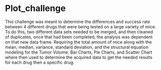 # Plot_challenge

This challenge was meant to determine the differences and success rate between 4 different drugs that were being tested on a large variety of mice.  To do this, two different data sets needed to be merged, and then cleaned of duplicates, once that had been completed, the analysis was dependent on that new data frame.  Requiring the total amount of mice along with the mean, median, variance, standard deviation, and the structural equation modeling for the Tumor Volume. Bar Charts, Pie Charts, and Scatter Chart where then used to determine the acquired data to get the needed results for each drug then a specific drug.
